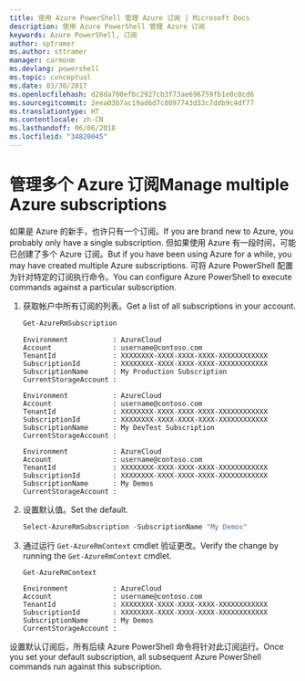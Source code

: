 ```yaml
---
title: 使用 Azure PowerShell 管理 Azure 订阅 | Microsoft Docs
description: 使用 Azure PowerShell 管理 Azure 订阅
keywords: Azure PowerShell, 订阅
author: sptramer
ms.author: sttramer
manager: carmonm
ms.devlang: powershell
ms.topic: conceptual
ms.date: 03/30/2017
ms.openlocfilehash: d28da700efbc2927cb3f73ae696759fb1e0c0cd6
ms.sourcegitcommit: 2eea03b7ac19ad6d7c8097743d33c7ddb9c4df77
ms.translationtype: HT
ms.contentlocale: zh-CN
ms.lasthandoff: 06/06/2018
ms.locfileid: "34820045"
---
```

# <a name="manage-multiple-azure-subscriptions"></a><span data-ttu-id="4f7db-104">管理多个 Azure 订阅</span><span class="sxs-lookup"><span data-stu-id="4f7db-104">Manage multiple Azure subscriptions</span></span>

<span data-ttu-id="4f7db-105">如果是 Azure 的新手，也许只有一个订阅。</span><span class="sxs-lookup"><span data-stu-id="4f7db-105">If you are brand new to Azure, you probably only have a single subscription.</span></span> <span data-ttu-id="4f7db-106">但如果使用 Azure 有一段时间，可能已创建了多个 Azure 订阅。</span><span class="sxs-lookup"><span data-stu-id="4f7db-106">But if you have been using Azure for a while, you may have created multiple Azure subscriptions.</span></span> <span data-ttu-id="4f7db-107">可将 Azure PowerShell 配置为针对特定的订阅执行命令。</span><span class="sxs-lookup"><span data-stu-id="4f7db-107">You can configure Azure PowerShell to execute commands against a particular subscription.</span></span>

1. <span data-ttu-id="4f7db-108">获取帐户中所有订阅的列表。</span><span class="sxs-lookup"><span data-stu-id="4f7db-108">Get a list of all subscriptions in your account.</span></span>

    ```powershell
    Get-AzureRmSubscription
    ```

    ```
    Environment           : AzureCloud
    Account               : username@contoso.com
    TenantId              : XXXXXXXX-XXXX-XXXX-XXXX-XXXXXXXXXXXX
    SubscriptionId        : XXXXXXXX-XXXX-XXXX-XXXX-XXXXXXXXXXXX
    SubscriptionName      : My Production Subscription
    CurrentStorageAccount :

    Environment           : AzureCloud
    Account               : username@contoso.com
    TenantId              : XXXXXXXX-XXXX-XXXX-XXXX-XXXXXXXXXXXX
    SubscriptionId        : XXXXXXXX-XXXX-XXXX-XXXX-XXXXXXXXXXXX
    SubscriptionName      : My DevTest Subscription
    CurrentStorageAccount :

    Environment           : AzureCloud
    Account               : username@contoso.com
    TenantId              : XXXXXXXX-XXXX-XXXX-XXXX-XXXXXXXXXXXX
    SubscriptionId        : XXXXXXXX-XXXX-XXXX-XXXX-XXXXXXXXXXXX
    SubscriptionName      : My Demos
    CurrentStorageAccount :
    ```

2. <span data-ttu-id="4f7db-109">设置默认值。</span><span class="sxs-lookup"><span data-stu-id="4f7db-109">Set the default.</span></span>

    ```powershell
    Select-AzureRmSubscription -SubscriptionName "My Demos"
    ```

3. <span data-ttu-id="4f7db-110">通过运行 `Get-AzureRmContext` cmdlet 验证更改。</span><span class="sxs-lookup"><span data-stu-id="4f7db-110">Verify the change by running the `Get-AzureRmContext` cmdlet.</span></span>

    ```powershell
    Get-AzureRmContext
    ```

    ```
    Environment           : AzureCloud
    Account               : username@contoso.com
    TenantId              : XXXXXXXX-XXXX-XXXX-XXXX-XXXXXXXXXXXX
    SubscriptionId        : XXXXXXXX-XXXX-XXXX-XXXX-XXXXXXXXXXXX
    SubscriptionName      : My Demos
    CurrentStorageAccount :
    ```

<span data-ttu-id="4f7db-111">设置默认订阅后，所有后续 Azure PowerShell 命令将针对此订阅运行。</span><span class="sxs-lookup"><span data-stu-id="4f7db-111">Once you set your default subscription, all subsequent Azure PowerShell commands run against this subscription.</span></span>
